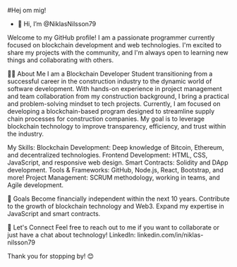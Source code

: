 #Hej om mig!
- 👋 Hi, I’m @NiklasNilsson79

Welcome to my GitHub profile! I am a passionate programmer currently focused on blockchain development and web technologies. I'm excited to share my projects with the community, and I'm always open to learning new things and collaborating with others.

👨‍💻 About Me
I am a Blockchain Developer Student transitioning from a successful career in the construction industry to the dynamic world of software development. With hands-on experience in project management and team collaboration from my construction background, I bring a practical and problem-solving mindset to tech projects.
Currently, I am focused on developing a blockchain-based program designed to streamline supply chain processes for construction companies. My goal is to leverage blockchain technology to improve transparency, efficiency, and trust within the industry.

My Skills:
Blockchain Development: Deep knowledge of Bitcoin, Ethereum, and decentralized technologies.
Frontend Development: HTML, CSS, JavaScript, and responsive web design.
Smart Contracts: Solidity and DApp development.
Tools & Frameworks: GitHub, Node.js, React, Bootstrap, and more!
Project Management: SCRUM methodology, working in teams, and Agile development.


🌱 Goals
Become financially independent within the next 10 years.
Contribute to the growth of blockchain technology and Web3.
Expand my expertise in JavaScript and smart contracts.


🤝 Let's Connect
Feel free to reach out to me if you want to collaborate or just have a chat about technology!
LinkedIn:  linkedin.com/in/niklas-nilsson79

Thank you for stopping by! 😊
<!---
NiklasNilsson79/NiklasNilsson79 is a ✨ special ✨ repository because its `README.md` (this file) appears on your GitHub profile.
You can click the Preview link to take a look at your changes.
--->

